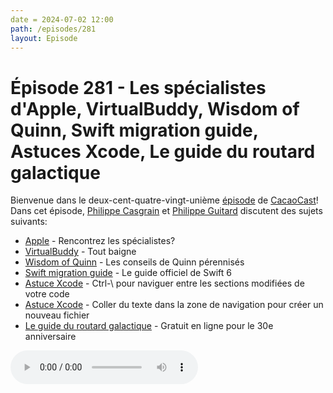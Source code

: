 ```yaml
---
date = 2024-07-02 12:00
path: /episodes/281
layout: Episode
---
```

# Épisode 281 - Les spécialistes d'Apple, VirtualBuddy, Wisdom of Quinn, Swift migration guide, Astuces Xcode, Le guide du routard galactique
<p>Bienvenue dans le deux-cent-quatre-vingt-uni&egrave;me&nbsp;<a href="https://archive.org/download/cacaocast/cacaocast_281.mp3" title="CacaoCast Episode 281">épisode</a> de <a href="https://mastodon.world/@cacaocast" title="CacaoCast sur Mastodon.world">CacaoCast</a>! Dans cet épisode, <a href="https://mastodon.social/@philippec" title="Philippe Casgrain sur Mastodon.social">Philippe Casgrain</a> et <a href="https://mastodon.social/@philippeguitard" title="Philippe Guitard sur Mastodon.social">Philippe Guitard</a> discutent des sujets suivants:</p>
<ul>
<li><a href="https://developer.apple.com/events/view/upcoming-events?search=Explore%20the%20biggest%20updates%20from%20WWDC24&" title="Apple">Apple</a> - Rencontrez les spécialistes?</li>
<li><a href="https://m.objc.io/@chris/112631343823687903" title="VirtualBuddy">VirtualBuddy</a> - Tout baigne</li>
<li><a href="https://github.com/macshome/The-Wisdom-of-Quinn" title="Wisdom of Quinn">Wisdom of Quinn</a> - Les conseils de Quinn pérennisés</li>
<li><a href="https://github.com/apple/swift-migration-guide" title="Swift migration guide">Swift migration guide</a> - Le guide officiel de Swift 6</li>
<li><a href="https://mastodon.social/@bwebster/112487142001164904" title="Astuce Xcode">Astuce Xcode</a> - Ctrl-\ pour naviguer entre les sections modifiées de votre code</li>
<li><a href="https://mastodon.social/@simsaens/112671815166800552" title="Astuce Xcode">Astuce Xcode</a> - Coller du texte dans la zone de navigation pour créer un nouveau fichier</li>
<li><a href="https://www.bbc.co.uk/programmes/articles/1g84m0sXpnNCv84GpN2PLZG/the-game-30th-anniversary-edition" title="Le guide du routard galactique">Le guide du routard galactique</a> - Gratuit en ligne pour le 30e anniversaire</li>
</ul>
<p><audio controls><source src="https://archive.org/download/cacaocast/cacaocast_281.mp3" type="audio/mpeg"><source src="https://archive.org/download/cacaocast/cacaocast_281.mp3" type="audio/mp4">Votre navigateur ne supporte pas l'élément audio / Your browser does not support the audio element.</audio></p>
